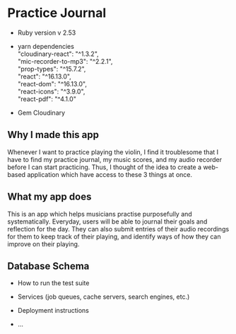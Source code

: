 # Practice Journal

* Ruby version v 2.53

* yarn dependencies </br>
  "cloudinary-react": "^1.3.2", </br>
  "mic-recorder-to-mp3": "^2.2.1", </br>
  "prop-types": "^15.7.2", </br>
  "react": "^16.13.0", </br>
  "react-dom": "^16.13.0", </br>
  "react-icons": "^3.9.0", </br>
  "react-pdf": "^4.1.0" </br>
* Gem
  Cloudinary
## Why I made this app
Whenever I want to practice playing the violin, I find it troublesome that I have to find my practice journal, my music scores, and my audio recorder before I can start practicing. Thus, I thought of the idea to create a web-based application which have access to these 3 things at once.

## What my app does
This is an app which helps musicians practise purposefully and systematically. Everyday, users will be able to journal their goals and reflection for the day. They can also submit entries of their audio recordings for them to keep track of their playing, and identify ways of how they can improve on their playing. 

## Database Schema


* How to run the test suite

* Services (job queues, cache servers, search engines, etc.)

* Deployment instructions

* ...
